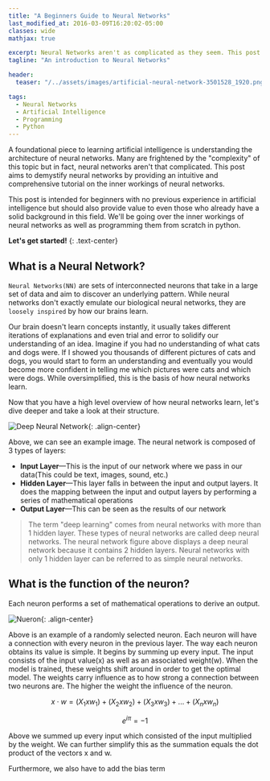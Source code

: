 ```yaml
---
title: "A Beginners Guide to Neural Networks"
last_modified_at: 2016-03-09T16:20:02-05:00
classes: wide
mathjax: true

excerpt: Neural Networks aren't as complicated as they seem. This post provides a comprehensive breakdown of neural networks and implements them from scratch in python.
tagline: "An introduction to Neural Networks"

header:
  teaser: "/../assets/images/artificial-neural-network-3501528_1920.png"

tags:
  - Neural Networks
  - Artificial Intelligence
  - Programming
  - Python
---
```


A foundational piece to learning artificial intelligence is understanding the architecture of neural networks. Many are frightened by the "complexity" of this topic but in fact, neural networks aren't that complicated. This post aims to demystify neural networks by providing an intuitive and comprehensive tutorial on the inner workings of neural networks.

This post is intended for beginners with no previous experience in artificial intelligence but should also provide value to even those who already have a solid background in this field. We'll be going over the inner workings of neural networks as well as programming them from scratch in python.

**Let's get started!**
{: .text-center}

## What is a Neural Network?
```Neural Networks(NN)``` are sets of interconnected neurons that take in a large set of data and aim to discover an underlying pattern. While neural networks don't exactly emulate our biological neural networks, they are ```loosely inspired``` by how our brains learn.

Our brain doesn't learn concepts instantly, it usually takes different iterations of explanations and even trial and error to solidify our understanding of an idea. Imagine if you had no understanding of what cats and dogs were. If I showed you thousands of different pictures of cats and dogs, you would start to form an understanding and eventually you would become more confident in telling me which pictures were cats and which were dogs. While oversimplified, this is the basis of how neural networks learn.

Now that you have a high level overview of how neural networks learn, let's dive deeper and take a look at their structure.

![Deep Neural Network](../misc/NeuralNets/DNN.png){: .align-center}

Above, we can see an example image. The neural network is composed of 3 types of layers:
- **Input Layer**—This is the input of our network where we pass in our data(This could be text, images, sound, etc.) 
- **Hidden Layer**—This layer falls in between the input and output layers. It does the mapping between the input and output layers by performing a series of mathematical operations
- **Output Layer**—This can be seen as the results of our network

> The term "deep learning" comes from neural networks with more than 1 hidden layer. These types of neural networks are called deep neural networks. The neural network figure above displays a deep neural network because it contains 2 hidden layers. Neural networks with only 1 hidden layer can be referred to as simple neural networks.

## What is the function of the neuron?
Each neuron performs a set of mathematical operations to derive an output.

![Nueron](../misc/NeuralNets/Neuron.png){: .align-center}

Above is an example of a randomly selected neuron. Each neuron will have a connection with every neuron in the previous layer. The way each neuron obtains its value is simple. It begins by summing up every input. The input consists of the input value(x) as well as an associated weight(w). When the model is trained, these weights shift around in order to get the optimal model. The weights carry influence as to how strong a connection between two neurons are. The higher the weight the influence of the neuron. 

$$x ⋅ w = (X_1 x w_1) + (X_2 x w_2) + (X_3 x w_3) + ... + (X_n x w_n)$$

$$ e^{i \pi} = -1$$

Above we summed up every input which consisted of the input multiplied by the weight. We can further simplify this as the summation equals the dot product of the vectors x and w.

Furthermore, we also have to add the bias term 













